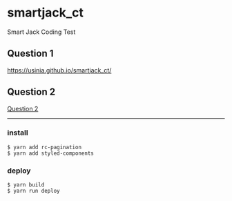 # smartjack_ct

Smart Jack Coding Test

## Question 1

<https://usinia.github.io/smartjack_ct/>

## Question 2

[Question 2](./src/algorithm/question2.cpp)

---

### install

```shell
$ yarn add rc-pagination
$ yarn add styled-components
```

### deploy

```shell
$ yarn build
$ yarn run deploy
```
